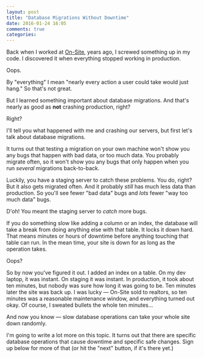 ```yaml
---
layout: post
title: "Database Migrations Without Downtime"
date: 2016-01-24 16:05
comments: true
categories: 
---
```


Back when I worked at <a href="http://on-site.com">On-Site</a>, years
ago, I screwed something up in my code. I discovered it when
everything stopped working in production.

Oops.

By "everything" I mean "nearly every action a user could take would
just hang." So that's not great.

But I learned something important about database migrations. And that's
nearly as good as <b>not</b> crashing production, right?

Right?

I'll tell you what happened with me and crashing our servers, but first let's
talk about database migrations.

It turns out that testing a migration on your own machine won't show
you any bugs that happen with bad data, or too much data. You probably
migrate often, so it won't show you any bugs that only happen when you
run *several* migrations back-to-back.

Luckily, you have a staging server to catch these problems. You do, right?
But it also gets migrated often. And it probably *still* has much less data
than production. So you'll see fewer "bad data" bugs and *lots* fewer "way too much
data" bugs.

D'oh! You meant the staging server to *catch* more bugs.

If you do something slow like adding a column or an index, the
database will take a break from doing anything else with that table.
It locks it down hard. That means minutes or hours of downtime before
anything touching that table can run. In the mean time, your
site is down for as long as the operation takes.

Oops?

So by now you've figured it out. I added an index on a table. On my
dev laptop, it was instant. On staging it was instant. In production,
it took about ten minutes, but nobody was sure how long it was going
to be. Ten minutes later the site was back up. I was lucky &mdash;
On-Site sold to realtors, so ten minutes was a reasonable maintenance
window, and everything turned out okay. Of course, I sweated bullets
the whole ten minutes...

And now you know &mdash; slow database operations can take your whole
site down randomly.

I'm going to write a lot more on this topic. It turns out that there
are specific database operations that cause downtime and specific safe
changes. Sign up below for more of that (or hit the "next" button, if
it's there yet.)
